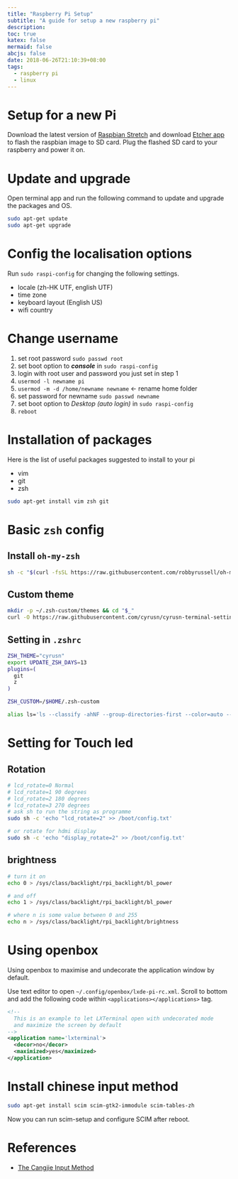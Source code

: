 ```yaml
---
title: "Raspberry Pi Setup"
subtitle: "A guide for setup a new raspberry pi"
description:
toc: true
katex: false
mermaid: false
abcjs: false
date: 2018-06-26T21:10:39+08:00
tags:
  - raspberry pi
  - linux
---
```


# Setup for a new Pi
Download the latest version of [Raspbian Stretch][@1] and download [Etcher app][@2] to flash the raspbian image to SD card. Plug the flashed SD card to your raspberry and power it on.

# Update and upgrade
Open terminal app and run the following command to update and upgrade the packages and OS.

```sh
sudo apt-get update
sudo apt-get upgrade
```

# Config the localisation options
Run `sudo raspi-config` for changing the following settings.
- locale (zh-HK UTF, english UTF)
- time zone
- keyboard layout (English US)
- wifi country

# Change username

1. set root password `sudo passwd root`
2. set boot option to ***console*** in `sudo raspi-config`
3. login with root user and password you just set in step 1
4. `usermod -l newname pi`
5. `usermod -m -d /home/newname newname` <- rename home folder
6. set password for newname `sudo passwd newname`
7. set boot option to *Desktop (auto login)* in `sudo raspi-config`
8. `reboot`

# Installation of packages
Here is the list of useful packages suggested to install to your pi

- vim
- git
- zsh

```sh
sudo apt-get install vim zsh git
```

# Basic `zsh` config

## Install `oh-my-zsh`

```sh
sh -c "$(curl -fsSL https://raw.githubusercontent.com/robbyrussell/oh-my-zsh/master/tools/install.sh)"
```
## Custom theme

```sh
mkdir -p ~/.zsh-custom/themes && cd "$_"
curl -O https://raw.githubusercontent.com/cyrusn/cyrusn-terminal-setting/master/zsh-custom/themes/cyrusn.zsh-theme 
```

## Setting in `.zshrc`

``` sh
ZSH_THEME="cyrusn"
export UPDATE_ZSH_DAYS=13
plugins=(
  git
  z
)

ZSH_CUSTOM=/$HOME/.zsh-custom

alias ls='ls --classify -ahNF --group-directories-first --color=auto --time-style=+"%e/%m/%y %T"'
```

# Setting for Touch led
## Rotation
```sh
# lcd_rotate=0 Normal 
# lcd_rotate=1 90 degrees 
# lcd_rotate=2 180 degrees 
# lcd_rotate=3 270 degrees 
# ask sh to run the string as programme
sudo sh -c 'echo "lcd_rotate=2" >> /boot/config.txt'

# or rotate for hdmi display
sudo sh -c 'echo "display_rotate=2" >> /boot/config.txt'
```

## brightness 

``` sh
# turn it on
echo 0 > /sys/class/backlight/rpi_backlight/bl_power

# and off
echo 1 > /sys/class/backlight/rpi_backlight/bl_power

# where n is some value between 0 and 255
echo n > /sys/class/backlight/rpi_backlight/brightness
```

# Using openbox
Using openbox to maximise and undecorate the application window by default.

Use text editor to open `~/.config/openbox/lxde-pi-rc.xml`. Scroll to bottom and add the following code within `<applications></applications>` tag.

``` xml
<!-- 
  This is an example to let LXTerminal open with undecorated mode
  and maximize the screen by default
-->
<application name='lxterminal'>
  <decor>no</decor>
  <maximized>yes</maximized>
</application>
```

# Install chinese input method
``` sh
sudo apt-get install scim scim-gtk2-immodule scim-tables-zh
```

Now you can run scim-setup and configure SCIM after reboot.

# References
- [The Cangjie Input Method][@3]

<!-- reference links -->

[@1]: https://www.raspberrypi.org/downloads/raspbian/
[@2]: https://etcher.io/?ref=etcher_update
[@3]: http://www.robos.org/sections/chinese/cangjie.html#install
